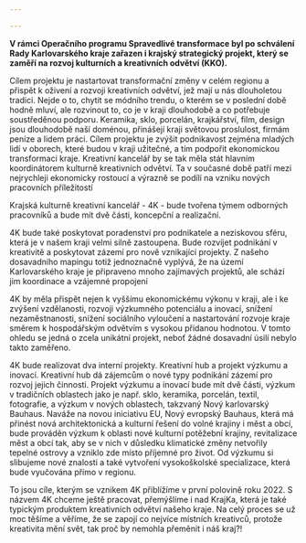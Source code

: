 ```yaml
---

---
```

**V rámci Operačního programu Spravedlivé transformace byl po schválení Rady Karlovarského kraje zařazen i krajský strategický projekt, který se zaměří na rozvoj kulturních a kreativních odvětví (KKO).**

Cílem projektu je nastartovat transformační změny v celém regionu a přispět k oživení a rozvoji kreativních odvětví, jež mají u nás dlouholetou tradici. Nejde o to, chytit se módního trendu, o kterém se v poslední době hodně mluví, ale rozvinout to, co je v kraji dlouhodobě a co potřebuje soustředěnou podporu. Keramika, sklo, porcelán, krajkářství, film, design jsou dlouhodobě naší doménou, přinášejí kraji světovou proslulost, firmám peníze a lidem práci. Cílem projektu je zvýšit podnikavost zejména mladých lidí v oborech, které budou v kraji užitečné, a tím podpořit ekonomickou transformaci kraje. Kreativní kancelář by se tak měla stát hlavním koordinátorem kulturně kreativních odvětví. Ta v současné době patří mezi nejrychleji ekonomicky rostoucí a výrazně se podílí na vzniku nových pracovních příležitostí

Krajská kulturně kreativní kancelář - 4K - bude tvořena týmem odborných pracovníků a bude mít dvě části, koncepční a realizační.

4K bude také poskytovat poradenství pro podnikatele a neziskovou sféru, která je v našem kraji velmi silně zastoupena. Bude rozvíjet podnikání v kreativitě a poskytovat zázemí pro nově vznikající projekty. Z našeho dosavadního mapingu totiž jednoznačně vyplývá, že na území Karlovarského kraje je připraveno mnoho zajímavých projektů, ale schází jim koordinace a vzájemné propojení

4K by měla přispět nejen k vyššímu ekonomickému výkonu v kraji, ale i ke zvýšení vzdělanosti, rozvoji výzkumného potenciálu a inovací, snížení nezaměstnanosti, snížení sociálního vyloučení a nastartování rozvoje kraje směrem k hospodářským odvětvím s vysokou přidanou hodnotou. V tomto ohledu se jedná o zcela unikátní projekt, neboť žádné dosavadní úsilí nebylo takto zaměřeno.

4K bude realizovat dva interní projekty. Kreativní hub a projekt výzkumu a inovací. Kreativní hub dá zájemcům o nové typy podnikání zázemí pro rozvoj jejich činnosti. Projekt výzkumu a inovací bude mít dvě části, výzkum v tradičních oblastech jako je např. sklo, keramika, porcelán, textil, fotografie, a výzkum v nových oblastech, takzvaný Nový karlovarský Bauhaus. Naváže na novou iniciativu EU, Nový evropský Bauhaus, která má přinést nová architektonická a kulturní řešení do volné krajiny i měst a obcí, bude prováděn výzkum k oblasti nové kulturní potěžební krajiny, revitalizace měst a obcí tak, aby se v nich v důsledku klimatické změny netvořily tepelné ostrovy a vzniklo zde místo příjemné pro život. Od výzkumu si slibujeme nové znalosti a také vytvoření vysokoškolské specializace, která bude vyučována přímo v regionu.

To jsou cíle, kterým se vznikem 4K přiblížíme v první polovině roku 2022. S názvem 4K chceme ještě pracovat, přemýšlíme i nad KrajKa, která je také typickým produktem kreativních odvětví našeho kraje. Na celý proces se už moc těšíme a věříme, že se zapojí co nejvíce místních kreativců, protože kreativita mění svět, tak proč by nemohla přeměnit i náš kraj?!
